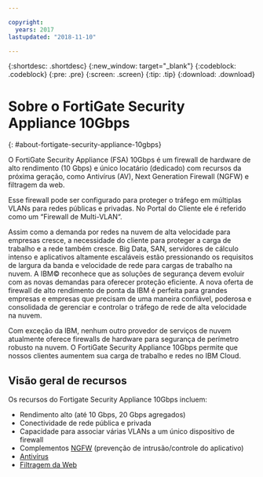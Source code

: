 ```yaml
---

copyright:
  years: 2017
lastupdated: "2018-11-10"

---
```


{:shortdesc: .shortdesc}
{:new_window: target="_blank"}
{:codeblock: .codeblock}
{:pre: .pre}
{:screen: .screen}
{:tip: .tip}
{:download: .download}

# Sobre o FortiGate Security Appliance 10Gbps
{: #about-fortigate-security-appliance-10gbps}

O FortiGate Security Appliance (FSA) 10Gbps é um firewall de hardware de alto rendimento (10 Gbps) e único locatário (dedicado) com recursos da próxima geração, como Antivírus (AV), Next Generation Firewall (NGFW) e filtragem da web.

Esse firewall pode ser configurado para proteger o tráfego em múltiplas VLANs para redes públicas e privadas. No Portal do Cliente ele é referido como um “Firewall de Multi-VLAN“.

Assim como a demanda por redes na nuvem de alta velocidade para empresas cresce, a necessidade do cliente para proteger a carga de trabalho e a rede também cresce. Big Data, SAN, servidores de cálculo intenso e aplicativos altamente escaláveis estão pressionando os requisitos de largura da banda e velocidade de rede para cargas de trabalho na nuvem. A IBM© reconhece que as soluções de segurança devem evoluir com as novas demandas para oferecer proteção eficiente. A nova oferta de firewall de alto rendimento de ponta da IBM é perfeita para grandes empresas e empresas que precisam de uma maneira confiável, poderosa e consolidada de gerenciar e controlar o tráfego de rede de alta velocidade na nuvem.

Com exceção da IBM, nenhum outro provedor de serviços de nuvem atualmente oferece firewalls de hardware para segurança de perímetro robusto na nuvem. O FortiGate Security Appliance 10Gbps permite que nossos clientes aumentem sua carga de trabalho e redes no IBM Cloud.

## Visão geral de recursos

Os recursos do Fortigate Security Appliance 10Gbps incluem:

* Rendimento alto (até 10 Gbps, 20 Gbps agregados)
* Conectividade de rede pública e privada
* Capacidade para associar várias VLANs a um único dispositivo de firewall
* Complementos [NGFW](/docs/infrastructure/fortigate-10g?topic=fortigate-10g-fortiguard-firewall-addons) (prevenção de intrusão/controle do aplicativo)
* [Antivírus](/docs/infrastructure/fortigate-10g?topic=fortigate-10g-fortiguard-firewall-addons)
* [Filtragem da Web](/docs/infrastructure/fortigate-10g?topic=fortigate-10g-fortiguard-firewall-addons)
